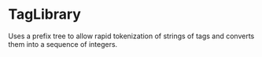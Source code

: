# TagLibrary

Uses a prefix tree to allow rapid tokenization of strings of tags and converts them into a sequence of integers.